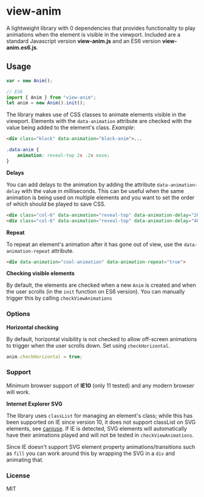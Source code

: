 # view-anim
A lightweight library with 0 dependencies that provides functionality to play animations when the element is visible in the viewport.
Included are a standard Javascript version **view-anim.js** and an ES6 version **view-anim.es6.js**.

## Usage


```js
var = new Anim();
```

```js
// ES6
import { Anim } from "view-anim";
let anim = new Anim().init();
```

The library makes use of CSS classes to animate elements visible in the viewport. Elements with the `data-animation` attribute are checked with the value being added to the element's class.
*Example*:
```html
<div class="block" data-animation="block-anim">...
```

```css
.data-anim {
	animation: reveal-top 2s .2s ease;
}
```

**Delays**

You can add delays to the animation by adding the attribute `data-animation-delay` with the value in milliseconds. This can be useful when the same animation is being used on multiple elements and you want to set the order of which should be played to save CSS.
```html
<div class="col-6" data-animation="reveal-top" data-animation-delay="200">...
<div class="col-6" data-animation="reveal-top" data-animation-delay="400">...
```

**Repeat**

To repeat an element's animation after it has gone out of view, use the `data-animation-repeat` attribute.
```html
<div data-animation="cool-animation" data-animation-repeat="true">
```

**Checking visible elements**

By default, the elements are checked when a new `Anim` is created and when the user scrolls (in the `init` function on ES6 version). You can manually trigger this by calling `checkViewAnimations`

### Options

**Horizontal checking**

By default, horizontal visibility is not checked to allow off-screen animations to trigger when the user scrolls down. Set using `checkHorizontal`.
```js
anim.checkHorizontal = true;
```

### Support

Minimum browser support of **IE10** (only 11 tested) and any modern browser will work.

**Internet Explorer SVG**

The library uses `classList` for managing an element's class; while this has been supported on IE since version 10, it does not support classList on SVG elements, see [caniuse](http://caniuse.com/#search=classList). If IE is detected, SVG elements will automatically have their animations played and will not be tested in `checkViewAnimations`.

Since IE doesn't support SVG element property animations/transitions such as `fill` you can work around this by wrapping the SVG in a `div` and animating that.

### License
MIT
